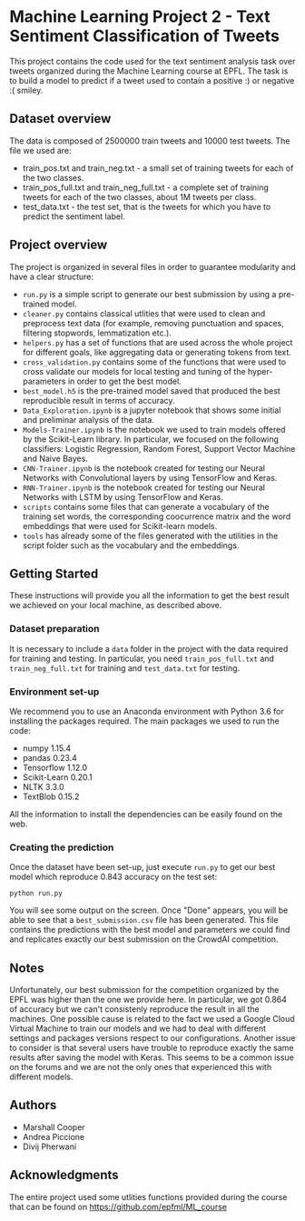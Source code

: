 # Machine Learning Project 2 - Text Sentiment Classification of Tweets

This project contains the code used for the text sentiment analysis task over tweets organized during the Machine Learning course at EPFL.
The task is to build a model to predict if a tweet used to contain a positive :) or negative :( smiley. 

## Dataset overview

The data is composed of 2500000 train tweets and 10000 test tweets. The file we used are:

 -  train_pos.txt and train_neg.txt - a small set of training tweets for each of the two classes.
 -  train_pos_full.txt and train_neg_full.txt - a complete set of training tweets for each of the two classes, about 1M tweets per class.
 -  test_data.txt - the test set, that is the tweets for which you have to predict the sentiment label.

## Project overview

The project is organized in several files in order to guarantee modularity and have a clear structure: 

 - `run.py` is a simple script to generate our best submission by using a pre-trained model.
 - `cleaner.py` contains classical utlities that were used to clean and preprocess text data (for example, removing punctuation and spaces, filtering stopwords, lemmatization etc.). 
 - `helpers.py` has a set of functions that are used across the whole project for different goals, like aggregating data or generating tokens from text.
 - `cross_validation.py` contains some of the functions that were used to cross validate our models for local testing and tuning of the hyper-parameters in order to get the best model.
 - `best_model.h5` is the pre-trained model saved that produced the best reproducible result in terms of accuracy. 
 - `Data_Exploration.ipynb` is a jupyter notebook that shows some initial and preliminar analysis of the data. 
 - `Models-Trainer.ipynb` is the notebook we used to train models offered by the Scikit-Learn library. In particular, we focused on the following classifiers: Logistic Regression, Random Forest, Support Vector Machine and Naive Bayes.  
 - `CNN-Trainer.ipynb` is the notebook created for testing our Neural Networks with Convolutional layers by using TensorFlow and Keras.
 - `RNN-Trainer.ipynb` is the notebook created for testing our Neural Networks with LSTM by using TensorFlow and Keras.
 - `scripts` contains some files that can generate a vocabulary of the training set words, the corresponding coocurrence matrix and the word embeddings that were used for Scikit-learn models.
 - `tools` has already some of the files generated with the utilities in the script folder such as the vocabulary and the embeddings.
 

## Getting Started

These instructions will provide you all the information to get the best result we achieved on your local machine, as described above.

### Dataset preparation 

It is necessary to include a `data` folder in the project with the data required for training and testing. In particular, you need `train_pos_full.txt` and `train_neg_full.txt` for training and `test_data.txt` for testing.
  
  
### Environment set-up

We recommend you to use an Anaconda environment with Python 3.6 for installing the packages required. The main packages we used to run the code:

- numpy 1.15.4
- pandas 0.23.4
- Tensorflow 1.12.0
- Scikit-Learn 0.20.1
- NLTK 3.3.0
- TextBlob 0.15.2

All the information to install the dependencies can be easily found on the web. 

### Creating the prediction

Once the dataset have been set-up, just execute `run.py` to get our best model which reproduce 0.843 accuracy on the test set:

```
python run.py
```

You will see some output on the screen. Once "Done" appears, you will be able to see that a `best_submission.csv` file has been generated. This file contains the predictions with the best model and parameters we could find and replicates exactly our best submission on the CrowdAI competition.

## Notes

Unfortunately, our best submission for the competition organized by the EPFL was higher than the one we provide here. In particular, we got 0.864 of accuracy but we can't consistenly reproduce the result in all the machines. One possible cause is related to the fact we used a Google Cloud Virtual Machine to train our models and we had to deal with different settings and packages versions respect to our configurations. Another issue to consider is that several users have trouble to reproduce exactly the same results after saving the model with Keras. This seems to be a common issue on the forums and we are not the only ones that experienced this with different models.

## Authors 

 - Marshall Cooper
 - Andrea Piccione
 - Divij Pherwani

## Acknowledgments

The entire project used some utlities functions provided during the course that can be found on https://github.com/epfml/ML_course
